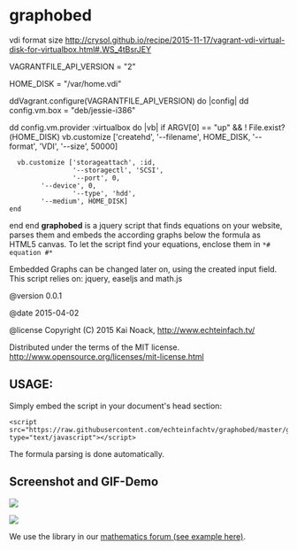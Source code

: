 # graphobed #
vdi format size http://crysol.github.io/recipe/2015-11-17/vagrant-vdi-virtual-disk-for-virtualbox.html#.WS_4tBsrJEY


VAGRANTFILE_API_VERSION = "2"


HOME_DISK = "/var/home.vdi"

ddVagrant.configure(VAGRANTFILE_API_VERSION) do |config|
dd  config.vm.box = "deb/jessie-i386"

 dd config.vm.provider :virtualbox do |vb|
    if ARGV[0] == "up" && ! File.exist?(HOME_DISK)
      vb.customize ['createhd',
                    '--filename', HOME_DISK,
                    '--format', 'VDI',
                    '--size', 50000]

      vb.customize ['storageattach', :id,
                    '--storagectl', 'SCSI',
                    '--port', 0,
		    '--device', 0,
                    '--type', 'hdd',
		    '--medium', HOME_DISK]
    end
 
 
 end end
**graphobed** is a jquery script that finds equations on your website, 
parses them and embeds the according graphs below the formula as HTML5 canvas. 
To let the script find your equations, enclose them in `*# equation #*`

Embedded Graphs can be changed later on, using the created input field.
This script relies on: jquery, easeljs and math.js

@version 0.0.1

@date    2015-04-02

@license
Copyright (C) 2015 Kai Noack, http://www.echteinfach.tv/

Distributed under the terms of the MIT license.
http://www.opensource.org/licenses/mit-license.html


## USAGE: ##

Simply embed the script in your document's head section: 

    <script src="https://raw.githubusercontent.com/echteinfachtv/graphobed/master/graphobed.js" type="text/javascript"></script>

The formula parsing is done automatically.

## Screenshot and GIF-Demo ##

![](http://i.stack.imgur.com/a9EBD.png)

![](http://i.stack.imgur.com/IzSz3.gif)

We use the library in our [mathematics forum (see example here)](http://www.gute-mathe-fragen.de/223069/graphobed-eingegebene-formeln-automatisch-graphen-umgewandelt).

